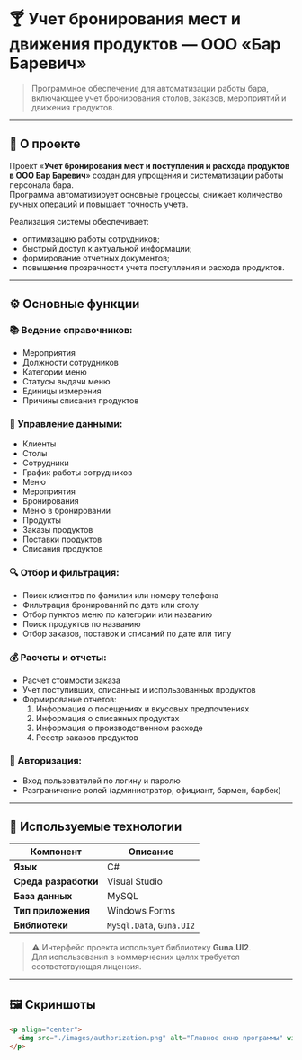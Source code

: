 # 🍸 Учет бронирования мест и движения продуктов — ООО «Бар Баревич»

> Программное обеспечение для автоматизации работы бара, включающее учет бронирования столов, заказов, мероприятий и движения продуктов.

---

## 📖 О проекте

Проект «**Учет бронирования мест и поступления и расхода продуктов в ООО Бар Баревич**» создан для упрощения и систематизации работы персонала бара.  
Программа автоматизирует основные процессы, снижает количество ручных операций и повышает точность учета.

Реализация системы обеспечивает:
- оптимизацию работы сотрудников;
- быстрый доступ к актуальной информации;
- формирование отчетных документов;
- повышение прозрачности учета поступления и расхода продуктов.

---

## ⚙️ Основные функции

### 📚 Ведение справочников:
- Мероприятия  
- Должности сотрудников  
- Категории меню  
- Статусы выдачи меню  
- Единицы измерения  
- Причины списания продуктов  

### 🧾 Управление данными:
- Клиенты  
- Столы  
- Сотрудники  
- График работы сотрудников  
- Меню  
- Мероприятия  
- Бронирования  
- Меню в бронировании  
- Продукты  
- Заказы продуктов  
- Поставки продуктов  
- Списания продуктов  

### 🔍 Отбор и фильтрация:
- Поиск клиентов по фамилии или номеру телефона  
- Фильтрация бронирований по дате или столу  
- Отбор пунктов меню по категории или названию  
- Поиск продуктов по названию  
- Отбор заказов, поставок и списаний по дате или типу  

### 💰 Расчеты и отчеты:
- Расчет стоимости заказа  
- Учет поступивших, списанных и использованных продуктов  
- Формирование отчетов:
  1. Информация о посещениях и вкусовых предпочтениях  
  2. Информация о списанных продуктах  
  3. Информация о производственном расходе  
  4. Реестр заказов продуктов  

### 🔐 Авторизация:
- Вход пользователей по логину и паролю  
- Разграничение ролей (администратор, официант, бармен, барбек)

---

## 🧩 Используемые технологии

| Компонент | Описание |
|------------|-----------|
| **Язык** | C# |
| **Среда разработки** | Visual Studio |
| **База данных** | MySQL |
| **Тип приложения** | Windows Forms |
| **Библиотеки** | `MySql.Data`, `Guna.UI2` |

> ⚠️ Интерфейс проекта использует библиотеку **Guna.UI2**.  
> Для использования в коммерческих целях требуется соответствующая лицензия.

---

## 🖼️ Скриншоты

```html
<p align="center">
  <img src="./images/authorization.png" alt="Главное окно программы" width="600"/>
</p>
